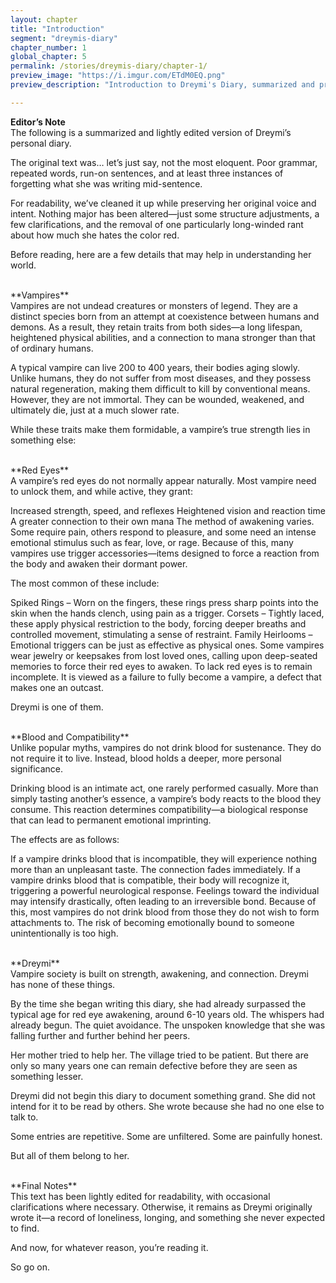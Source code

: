 ```yaml
---
layout: chapter
title: "Introduction"
segment: "dreymis-diary"
chapter_number: 1
global_chapter: 5
permalink: /stories/dreymis-diary/chapter-1/
preview_image: "https://i.imgur.com/ETdM0EQ.png"
preview_description: "Introduction to Dreymi's Diary, summarized and proof-read for grammar."

---
```

**Editor’s Note**<br>
The following is a summarized and lightly edited version of Dreymi’s personal diary.

The original text was… let’s just say, not the most eloquent. Poor grammar, repeated words, run-on sentences, and at least three instances of forgetting what she was writing mid-sentence.

For readability, we’ve cleaned it up while preserving her original voice and intent. Nothing major has been altered—just some structure adjustments, a few clarifications, and the removal of one particularly long-winded rant about how much she hates the color red.

Before reading, here are a few details that may help in understanding her world.

<br>
**Vampires**<br>
Vampires are not undead creatures or monsters of legend. They are a distinct species born from an attempt at coexistence between humans and demons. As a result, they retain traits from both sides—a long lifespan, heightened physical abilities, and a connection to mana stronger than that of ordinary humans.

A typical vampire can live 200 to 400 years, their bodies aging slowly. Unlike humans, they do not suffer from most diseases, and they possess natural regeneration, making them difficult to kill by conventional means. However, they are not immortal. They can be wounded, weakened, and ultimately die, just at a much slower rate.

While these traits make them formidable, a vampire’s true strength lies in something else:

<br>
**Red Eyes**<br>
A vampire’s red eyes do not normally appear naturally. Most vampire need to unlock them, and while active, they grant:

Increased strength, speed, and reflexes
Heightened vision and reaction time
A greater connection to their own mana
The method of awakening varies. Some require pain, others respond to pleasure, and some need an intense emotional stimulus such as fear, love, or rage. Because of this, many vampires use trigger accessories—items designed to force a reaction from the body and awaken their dormant power.

The most common of these include:

Spiked Rings – Worn on the fingers, these rings press sharp points into the skin when the hands clench, using pain as a trigger.
Corsets – Tightly laced, these apply physical restriction to the body, forcing deeper breaths and controlled movement, stimulating a sense of restraint.
Family Heirlooms – Emotional triggers can be just as effective as physical ones. Some vampires wear jewelry or keepsakes from lost loved ones, calling upon deep-seated memories to force their red eyes to awaken.
To lack red eyes is to remain incomplete. It is viewed as a failure to fully become a vampire, a defect that makes one an outcast.

Dreymi is one of them.

<br>
**Blood and Compatibility**<br>
Unlike popular myths, vampires do not drink blood for sustenance. They do not require it to live. Instead, blood holds a deeper, more personal significance.

Drinking blood is an intimate act, one rarely performed casually. More than simply tasting another’s essence, a vampire’s body reacts to the blood they consume. This reaction determines compatibility—a biological response that can lead to permanent emotional imprinting.

The effects are as follows:

If a vampire drinks blood that is incompatible, they will experience nothing more than an unpleasant taste. The connection fades immediately.
If a vampire drinks blood that is compatible, their body will recognize it, triggering a powerful neurological response. Feelings toward the individual may intensify drastically, often leading to an irreversible bond.
Because of this, most vampires do not drink blood from those they do not wish to form attachments to. The risk of becoming emotionally bound to someone unintentionally is too high.

<br>
**Dreymi**<br>
Vampire society is built on strength, awakening, and connection. Dreymi has none of these things.

By the time she began writing this diary, she had already surpassed the typical age for red eye awakening, around 6-10 years old. The whispers had already begun. The quiet avoidance. The unspoken knowledge that she was falling further and further behind her peers.

Her mother tried to help her. The village tried to be patient. But there are only so many years one can remain defective before they are seen as something lesser.

Dreymi did not begin this diary to document something grand. She did not intend for it to be read by others. She wrote because she had no one else to talk to.

Some entries are repetitive. Some are unfiltered. Some are painfully honest.

But all of them belong to her.

<br>
**Final Notes**<br>
This text has been lightly edited for readability, with occasional clarifications where necessary. Otherwise, it remains as Dreymi originally wrote it—a record of loneliness, longing, and something she never expected to find.

And now, for whatever reason, you’re reading it.

So go on.
<br><br>
<br>

